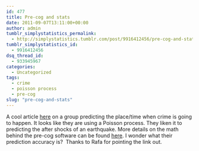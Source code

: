 ```yaml
---
id: 477
title: Pre-cog and stats
date: 2011-09-07T13:11:00+00:00
author: admin
tumblr_simplystatistics_permalink:
  - http://simplystatistics.tumblr.com/post/9916412456/pre-cog-and-stats
tumblr_simplystatistics_id:
  - 9916412456
dsq_thread_id:
  - 933945967
categories:
  - Uncategorized
tags:
  - crime
  - poisson process
  - pre-cog
slug: "pre-cog-and-stats"
---
```

A cool article <a href="http://singularityhub.com/2011/08/29/pre-cog-is-real-%E2%80%93-new-software-stops-crime-before-it-happens/" target="_blank">here</a> on a group predicting the place/time when crime is going to happen. It looks like they are using a Poisson process. They liken it to predicting the after shocks of an earthquake. More details on the math behind the pre-cog software can be found <a href="http://math.scu.edu/~gmohler/crime_project.html" target="_blank">here</a>. I wonder what their prediction accuracy is?  Thanks to Rafa for pointing the link out. 
